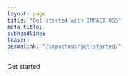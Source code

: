 ```yaml
---
layout: page
title: "Get started with IMPACT OSS"
meta_title:
subheadline:
teaser:
permalink: "/impactoss/get-started/"
---
```


Get started
